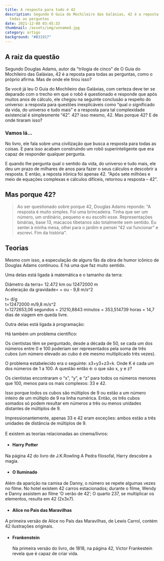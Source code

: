 ```yaml
---
title: A resposta para tudo é 42
description: Segundo O Guia do Mochileiro das Galáxias, 42 é a reposta para
  todas as perguntas
date: 2021-12-08 03:45:33
thumbnail: /assets/img/unnamed.jpg
category: artigo
background: "#B31917"
---
```

## A raiz da questão


Segundo Douglas Adams, autor da "trilogia de cinco" de O Guia do Mochileiro das Galáxias, 42 é a reposta para todas as perguntas, como o próprio afirma.
Mas de onde ele tirou isso?

Se você já leu O Guia do Mochileiro das Galáxias, com certeza deve ter se deparado com o trecho em que o robô é questionado e responde que após muitos anos de cálculo, ele chegou na seguinte conclusão a respeito do universo: 
a resposta para questões inexplicáveis como “qual o significado da vida, do universo e tudo mais" e a resposta para tal complexidade existencial é simplesmente “42”. 42? isso mesmo, 42.
Mas porque 42? E de onde tiraram isso?

### Vamos lá...

No livro, ele fala sobre uma civilização que busca a resposta para todas as coisas. E para isso acabam construindo um robô superinteligente que era capaz de responder qualquer pergunta.

E quando lhe pergunta qual o sentido da vida, do universo e tudo mais, ele deu um prazo de milhares de anos para fazer o seus cálculos e descobrir a resposta. E então, a reposta irônica foi apenas 42. 
"Após sete milhões e meio de equações complexas e cálculos difíceis, retornou a resposta – 42".

## Mas porque 42?

> Ao ser questionado sobre porque 42, Douglas Adams reponde: 
> "A resposta é muito simples. Foi uma brincadeira. Tinha que ser um número, um ordinário, pequeno e eu escolhi esse. Representações binárias, base 13, macacos tibetanos são totalmente sem sentido. Eu sentei à minha mesa, olhei para o jardim e pensei “42 vai funcionar” e escrevi. Fim da história".

## Teorias

Mesmo com isso, a especulação de alguns fãs da obra de humor icônico de Douglas Adams continuou. E há uma que faz muito sentido.

Uma delas está ligada à matemática e o tamanho da terra:

Diâmetro da terra= 12.472 km ou 12472000 m\
Aceleração da gravidade= + ou - 9,8 m/s^2

t= d/g\
t=12472000 m/9,8 m/s^2\
t=1272653,06 segundos = 21210,8843 minutos = 353,514739 horas = 14,7 dias de viagem em queda livre.

Outra delas está ligada à programação:





Há também um problema científico:

Os cientistas têm se perguntado, desde a década de 50, se cada um dos números entre 0 e 100 poderiam ser representados pela soma de três cubos (um número elevado ao cubo é ele mesmo multiplicado três vezes).

O problema estabelecido era o seguinte: x3+y3+z3=k. Onde K é cada um dos números de 1 a 100. A questão então é: o que são x, y e z?

Os cientistas encontraram o “x”, “y”, e “z” para todos os números menores que 100, menos para os mais complexos: 33 e 42.

Isso porque todos os cubos são múltiplos de 9 ou estão a um número inteiro de um múltiplo de 9 na linha numérica. Então, os três cubos somados só podem resultar em números a três ou menos unidades distantes de múltiplos de 9.

Impressionantemente, apenas 33 e 42 eram exceções: ambos estão a três unidades de distância de múltiplos de 9.\
\
E existem as teorias relacionadas ao cinema/livros: 

* #### Harry Potter

Na página 42 do livro de J.K.Rowling A Pedra filosofal, Harry descobre a magia.

* #### O Iluminado

Além da aparição na camisa de Danny, o número se repete algumas vezes no filme. No hotel existem 42 carros estacionados; durante o filme, Wendy e Danny assistem ao filme ‘O verão de 42’; O quarto 237, se multiplicar os elementos, resulta em 42 (2x3x7).

* #### Alice no Pais das Maravilhas

A primeira versão de Alice no País das Maravilhas, de Lewis Carrol, contém 42 ilustrações originais.

* #### Frankenstein

  Na primeira versão do livro, de 1818, na página 42, Victor Frankestein revela que é capaz de criar vida.